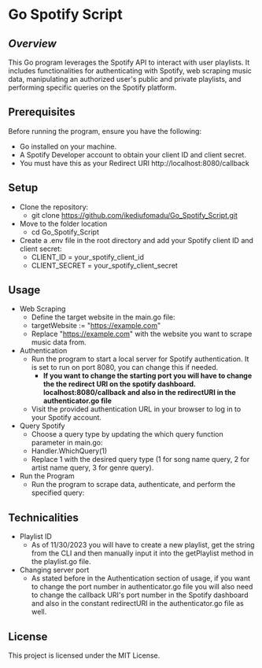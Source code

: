 # Go Spotify Script
## _Overview_
This Go program leverages the Spotify API to interact with user playlists. It includes functionalities for authenticating with Spotify, web scraping music data, manipulating an authorized user's public and private playlists, and performing specific queries on the Spotify platform.
## Prerequisites
Before running the program, ensure you have the following:
- Go installed on your machine.
- A Spotify Developer account to obtain your client ID and client secret.
- You must have this as your Redirect URI http://localhost:8080/callback

## Setup

- Clone the repository: 
    - git clone https://github.com/ikediufomadu/Go_Spotify_Script.git
- Move to the folder location
    -  cd Go_Spotify_Script
-  Create a .env file in the root directory and add your Spotify client ID and client secret:
    -  CLIENT_ID = your_spotify_client_id
    -  CLIENT_SECRET = your_spotify_client_secret
## Usage
- Web Scraping
    - Define the target website in the main.go file:
    - targetWebsite := "https://example.com"
    - Replace "https://example.com" with the website you want to scrape music data from.
- Authentication
    - Run the program to start a local server for Spotify authentication. It is set to run on port 8080, you can change this if needed.
        - **If you want to change the starting port you will have to change the the redirect URI on the spotify dashboard. localhost:8080/callback and also in the redirectURI in the authenticator.go file**
    - Visit the provided authentication URL in your browser to log in to your Spotify account.
- Query Spotify
   - Choose a query type by updating the which query function parameter in main.go: 
    - Handler.WhichQuery(1)
    - Replace 1 with the desired query type (1 for song name query, 2 for artist name query, 3 for genre query).
- Run the Program
    - Run the program to scrape data, authenticate, and perform the specified query:

## Technicalities
- Playlist ID
    - As of 11/30/2023 you will have to create a new playlist, get the string from the CLI and then manually input it into the getPlaylist method in the playlist.go file.
- Changing server port
    - As stated before in the Authentication section of usage, if you want to change the  port number in authenticator.go file you will also need to change the callback URI's port number in the Spotify dashboard and also in the constant redirectURI in the authenticator.go file as well.

## License

This project is licensed under the MIT License.

[//]: # (These are reference links used in the body of this note and get stripped out when the markdown processor does its job. There is no need to format nicely because it shouldn't be seen. Thanks SO - http://stackoverflow.com/questions/4823468/store-comments-in-markdown-syntax)

   [dill]: <https://github.com/joemccann/dillinger>
   [git-repo-url]: <https://github.com/joemccann/dillinger.git>
   [john gruber]: <http://daringfireball.net>
   [df1]: <http://daringfireball.net/projects/markdown/>
   [markdown-it]: <https://github.com/markdown-it/markdown-it>
   [Ace Editor]: <http://ace.ajax.org>
   [node.js]: <http://nodejs.org>
   [Twitter Bootstrap]: <http://twitter.github.com/bootstrap/>
   [jQuery]: <http://jquery.com>
   [@tjholowaychuk]: <http://twitter.com/tjholowaychuk>
   [express]: <http://expressjs.com>
   [AngularJS]: <http://angularjs.org>
   [Gulp]: <http://gulpjs.com>

   [PlDb]: <https://github.com/joemccann/dillinger/tree/master/plugins/dropbox/README.md>
   [PlGh]: <https://github.com/joemccann/dillinger/tree/master/plugins/github/README.md>
   [PlGd]: <https://github.com/joemccann/dillinger/tree/master/plugins/googledrive/README.md>
   [PlOd]: <https://github.com/joemccann/dillinger/tree/master/plugins/onedrive/README.md>
   [PlMe]: <https://github.com/joemccann/dillinger/tree/master/plugins/medium/README.md>
   [PlGa]: <https://github.com/RahulHP/dillinger/blob/master/plugins/googleanalytics/README.md>
